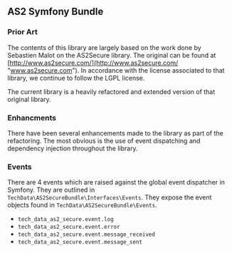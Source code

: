 ## AS2 Symfony Bundle

### Prior Art
The contents of this library are largely based on the work done by Sebastien Malot on the AS2Secure library.  The original can be found at [http://www.as2secure.com/](http://www.as2secure.com/ "www.as2secure.com").  In accordance with the license associated to that library, we continue to follow the LGPL license.

The current library is a heavily refactored and extended version of that original library.

### Enhancments
There have been several enhancements made to the library as part of the refactoring.  The most obvious is the use of event dispatching and dependency injection throughout the library.

### Events
There are 4 events which are raised against the global event dispatcher in Symfony.  They are outlined in `TechData\AS2SecureBundle\Interfaces\Events`.  They expose the event objects found in `TechData\AS2SecureBundle\Events`.

- `tech_data_as2_secure.event.log`
- `tech_data_as2_secure.event.error`
- `tech_data_as2_secure.event.message_received`
- `tech_data_as2_secure.event.message_sent`

